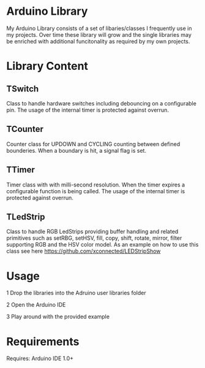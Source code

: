 Arduino Library
===============
My Arduino Library consists of a set of libaries/classes I frequently use in my projects.
Over time these library will grow and the single libraries may be enriched with additional funcitonality as required by my own projects.

Library Content
===============

TSwitch
-------
Class to handle hardware switches including debouncing on a configurable pin.
The usage of the internal timer is protected against overrun.

TCounter
--------
Counter class for UPDOWN and CYCLING counting between defined bounderies. When a  boundary is hit, a signal flag is set. 

TTimer
------
Timer class with with milli-second resolution. When the timer expires a configurable function is being called.
The usage of the internal timer is protected against overrun.

TLedStrip
---------
Class to handle RGB LedStrips providing buffer handling and related primitives such as 
setRBG, setHSV, fill, copy, shift, rotate, mirror, filter supporting RGB and the HSV color model.
As an example on how to use this class see here https://github.com/xconnected/LEDStripShow 


Usage
=====

1 Drop the libraries into the Adruino user libraries folder

2 Open the Arduino IDE 

3 Play around with the provided example


Requirements
============
Requires: Arduino IDE 1.0+
